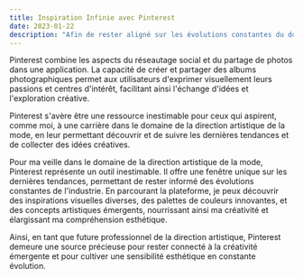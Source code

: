 ```yaml
---
title: Inspiration Infinie avec Pinterest
date: 2023-01-22
description: "Afin de rester aligné sur les évolutions constantes du domaine de la direction artistique, il est crucial de scruter de près les émetteurs tels que les personnalités du secteur, les influenceurs et les entreprises phares, ainsi que de suivre attentivement les canaux pertinents tels que les réseaux sociaux, les blogs/magazines, les podcasts, les newsletters et les événements associés à ce domaine spécifique."
---
```


Pinterest combine les aspects du réseautage social et du partage de photos dans une application. La capacité de créer et partager des albums photographiques permet aux utilisateurs d'exprimer visuellement leurs passions et centres d'intérêt, facilitant ainsi l'échange d'idées et l'exploration créative.

Pinterest s'avère être une ressource inestimable pour ceux qui aspirent, comme moi, à une carrière dans le domaine de la direction artistique de la mode, en leur permettant découvrir et de suivre les dernières tendances et de collecter des idées créatives.

Pour ma veille dans le domaine de la direction artistique de la mode, Pinterest représente un outil inestimable. Il offre une fenêtre unique sur les dernières tendances, permettant de rester informé des évolutions constantes de l'industrie. En parcourant la plateforme, je peux découvrir des inspirations visuelles diverses, des palettes de couleurs innovantes, et des concepts artistiques émergents, nourrissant ainsi ma créativité et élargissant ma compréhension esthétique.

Ainsi, en tant que future professionnel de la direction artistique, Pinterest demeure une source précieuse pour rester connecté à la créativité émergente et pour cultiver une sensibilité esthétique en constante évolution.
